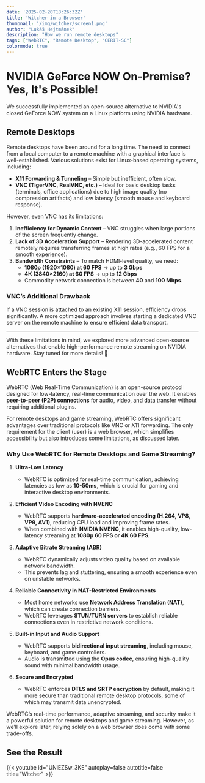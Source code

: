 ```yaml
---
date: '2025-02-20T18:26:32Z'
title: 'Witcher in a Browser'
thumbnail: '/img/witcher/screen1.png'
author: "Lukáš Hejtmánek"
description: "How we run remote desktops"
tags: ["WebRTC", "Remote Desktop", "CERIT-SC"]
colormode: true
---
```


# NVIDIA GeForce NOW On-Premise?<br/>Yes, It's Possible!  

We successfully implemented an open-source alternative to NVIDIA's closed GeForce NOW system on a Linux platform using NVIDIA hardware.  

## Remote Desktops  

Remote desktops have been around for a long time. The need to connect from a local computer to a remote machine with a graphical interface is well-established. Various solutions exist for Linux-based operating systems, including:  

- **X11 Forwarding & Tunneling** – Simple but inefficient, often slow.  
- **VNC (TigerVNC, RealVNC, etc.)** – Ideal for basic desktop tasks (terminals, office applications) due to high image quality (no compression artifacts) and low latency (smooth mouse and keyboard response).  

However, even VNC has its limitations:  

1. **Inefficiency for Dynamic Content** – VNC struggles when large portions of the screen frequently change.  
2. **Lack of 3D Acceleration Support** – Rendering 3D-accelerated content remotely requires transferring frames at high rates (e.g., 60 FPS for a smooth experience).  
3. **Bandwidth Constraints** – To match HDMI-level quality, we need:  
   - **1080p (1920×1080) at 60 FPS** → up to **3 Gbps**  
   - **4K (3840×2160) at 60 FPS** → up to **12 Gbps**
   - Commodity network connection is between **40** and **100 Mbps**.

### VNC’s Additional Drawback  

If a VNC session is attached to an existing X11 session, efficiency drops significantly. A more optimized approach involves starting a dedicated VNC server on the remote machine to ensure efficient data transport.  

---

With these limitations in mind, we explored more advanced open-source alternatives that enable high-performance remote streaming on NVIDIA hardware. Stay tuned for more details! 🚀

## WebRTC Enters the Stage

WebRTC (Web Real-Time Communication) is an open-source protocol designed for low-latency, real-time communication over the web. It enables **peer-to-peer (P2P) connections** for audio, video, and data transfer without requiring additional plugins.

For remote desktops and game streaming, WebRTC offers significant advantages over traditional protocols like VNC or X11 forwarding. The only requirement for the client (user) is a web browser, which simplifies accessibility but also introduces some limitations, as discussed later.

### Why Use WebRTC for Remote Desktops and Game Streaming?

1. **Ultra-Low Latency**
   - WebRTC is optimized for real-time communication, achieving latencies as low as **10-50ms**, which is crucial for gaming and interactive desktop environments.

2. **Efficient Video Encoding with NVENC**
   - WebRTC supports **hardware-accelerated encoding (H.264, VP8, VP9, AV1)**, reducing CPU load and improving frame rates.
   - When combined with **NVIDIA NVENC**, it enables high-quality, low-latency streaming at **1080p 60 FPS or 4K 60 FPS**.

3. **Adaptive Bitrate Streaming (ABR)**
   - WebRTC dynamically adjusts video quality based on available network bandwidth.
   - This prevents lag and stuttering, ensuring a smooth experience even on unstable networks.

4. **Reliable Connectivity in NAT-Restricted Environments**
   - Most home networks use **Network Address Translation (NAT)**, which can create connection barriers.
   - WebRTC leverages **STUN/TURN servers** to establish reliable connections even in restrictive network conditions.

5. **Built-in Input and Audio Support**
   - WebRTC supports **bidirectional input streaming**, including mouse, keyboard, and game controllers.
   - Audio is transmitted using the **Opus codec**, ensuring high-quality sound with minimal bandwidth usage.

6. **Secure and Encrypted**
   - WebRTC enforces **DTLS and SRTP encryption** by default, making it more secure than traditional remote desktop protocols, some of which may transmit data unencrypted.

WebRTC’s real-time performance, adaptive streaming, and security make it a powerful solution for remote desktops and game streaming. However, as we’ll explore later, relying solely on a web browser does come with some trade-offs.


## See the Result

{{< youtube id="UNiEZSw_3KE" autoplay=false autotitle=false title="Witcher" >}}
